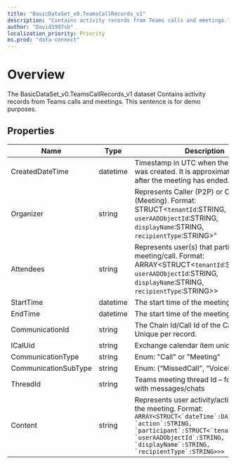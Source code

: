 ```yaml
---
title: "BasicDataSet_v0.TeamsCallRecords_v1"
description: "Contains activity records from Teams calls and meetings."
author: "David1997sb"
localization_priority: Priority
ms.prod: "data-connect"
---
```


# Overview

The BasicDataSet_v0.TeamsCallRecords_v1 dataset Contains activity records from Teams calls and meetings. This sentence is for demo purposes.

## Properties
| Name | Type | Description | SampleData | FilterOptions | IsDateFilter | 
|--|--|--| -- | -- |--|
| CreatedDateTime | datetime |Timestamp in UTC when the Call Record was created. It is approximate 9 hours after the meeting has ended.| `2022-02-19T04:39:10Z` |1|true |
| Organizer | string |Represents Caller (P2P) or Organizer (Meeting). Format: STRUCT<`tenantId`:STRING, `userAADObjectId`:STRING, `displayName`:STRING, `recipientType`:STRING>"| ```{ \"tenantId\": \"8e56195d-f07c-44f0-8108-40e4352e3e74\", \"userAADObjectId\": \"e530bf91-e844-4369-a808-e0d12b1008cd\", \"displayName\": \"Sample User\", \"recipientType\": \"User\" }``` |0|false |
| Attendees | string | Represents user(s) that participated in the meeting/call. Format: ARRAY<STRUCT<`tenantId`:STRING, `userAADObjectId`:STRING, `displayName`:STRING, `recipientType`:STRING>> | ```[ { \"tenantId\": \"8e56195d-f07c-44f0-8108-40e4352e3e74\", \"userAADObjectId\": \"e530bf91-e844-4369-a808-e0d12b1008cd\", \"displayName\": \"Sample User\", \"recipientType\": \"User\" } ]```|0|false |
| StartTime | datetime | The start time of the meeting/call | ```2022-03-04T23:28:21.7857748+00:00```|0|false |
| EndTime | datetime | The start time of the meeting/call | ```2022-03-04T23:28:21.7857748+00:00```|0|false |
| CommunicationId | string | The Chain Id/Call Id of the Call/Meeting – Unique per record. |0fe840ea-f623-408d-a316-1cf32ab7d857|0|false |
| ICalUid | string | Exchange calendar item unique id|040000008200e00074c5b7101a82e0080000000061aed77a1f30d8010000000000000000100000008c2fc6681e3c33499a281ca1b670b9a0|0|false |
| CommunicationType | string | Enum: "Call" or "Meeting"|Call|0|false |
| CommunicationSubType | string | Enum: (“MissedCall”, “VoiceMail”|MissedCall|0|false |
| ThreadId | string |Teams meeting thread Id – for correlating with messages/chats|19:meeting_Yjk2MjNmNGUtY2ExMi00MWRjLWE2MTAtNzIwYWM3NmJkMTBk@thread.v2|0|false |
| Content | string |Represents user activity/actions during the meeting. Format: ```ARRAY<STRUCT<`dateTime`:DATETIME, `action`:STRING, `participant`:STRUCT<`tenantId`:STRING, `userAADObjectId`:STRING, `displayName`:STRING, `recipientType`:STRING>>>```|```[ { \"dateTime\": \"2022-03-04T23:28:21.7857748+00:00\", \"action\": \"Leave\", \"participant\": { \"tenantId\": \"8e56195d-f07c-44f0-8108-40e4352e3e74\", \"userAADObjectId\": \"e530bf91-e844-4369-a808-e0d12b1008cd\", \"displayName\": \"Sample User\", \"recipientType\": \"User\" } } ]```|0|false |